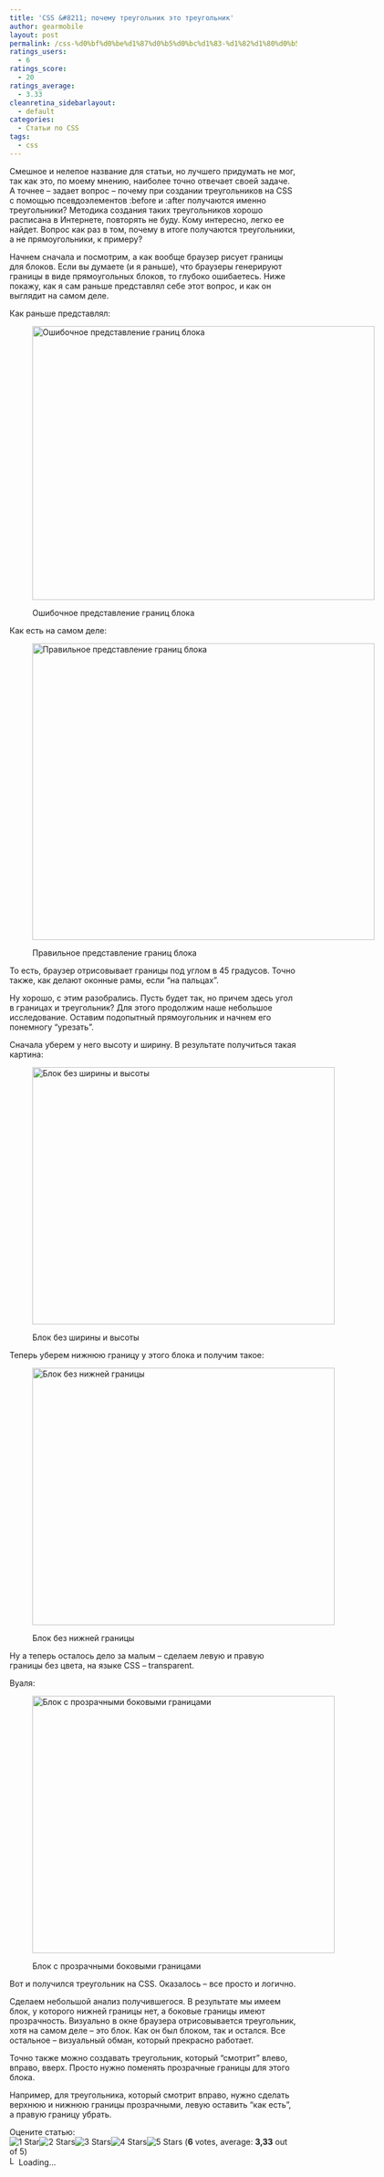```yaml
---
title: 'CSS &#8211; почему треугольник это треугольник'
author: gearmobile
layout: post
permalink: /css-%d0%bf%d0%be%d1%87%d0%b5%d0%bc%d1%83-%d1%82%d1%80%d0%b5%d1%83%d0%b3%d0%be%d0%bb%d1%8c%d0%bd%d0%b8%d0%ba-%d1%8d%d1%82%d0%be-%d1%82%d1%80%d0%b5%d1%83%d0%b3%d0%be%d0%bb%d1%8c%d0%bd%d0%b8%d0%ba/
ratings_users:
  - 6
ratings_score:
  - 20
ratings_average:
  - 3.33
cleanretina_sidebarlayout:
  - default
categories:
  - Статьи по CSS
tags:
  - css
---
```

Смешное и нелепое название для статьи, но лучшего придумать не мог, так как это, по моему мнению, наиболее точно отвечает своей задаче. А точнее &#8211; задает вопрос &#8211; почему при создании треугольников на CSS с помощью псевдоэлементов :before и :after получаются именно треугольники? Методика создания таких треугольников хорошо расписана в Интернете, повторять не буду. Кому интересно, легко ее найдет. Вопрос как раз в том, почему в итоге получаются треугольники, а не прямоугольники, к примеру?

Начнем сначала и посмотрим, а как вообще браузер рисует границы для блоков. Если вы думаете (и я раньше), что браузеры генерируют границы в виде прямоугольных блоков, то глубоко ошибаетесь. Ниже покажу, как я сам раньше представлял себе этот вопрос, и как он выглядит на самом деле.

Как раньше представлял:<figure id="attachment_154" style="width: 600px;" class="wp-caption aligncenter">

[<img src="http://localhost:7788/third/wp-content/uploads/2013/11/css-triangle-prev-600x480.jpg" alt="Ошибочное представление границ блока" width="600" height="480" class="size-medium wp-image-154" />][1]<figcaption class="wp-caption-text">Ошибочное представление границ блока</figcaption></figure> 

Как есть на самом деле:<figure id="attachment_155" style="width: 600px;" class="wp-caption aligncenter">

[<img src="http://localhost:7788/third/wp-content/uploads/2013/11/css-triangle-now-600x520.jpg" alt="Правильное представление границ блока" width="600" height="520" class="size-medium wp-image-155" />][2]<figcaption class="wp-caption-text">Правильное представление границ блока</figcaption></figure> 

То есть, браузер отрисовывает границы под углом в 45 градусов. Точно также, как делают оконные рамы, если &#8220;на пальцах&#8221;.

Ну хорошо, с этим разобрались. Пусть будет так, но причем здесь угол в границах и треугольник? Для этого продолжим наше небольшое исследование. Оставим подопытный прямоугольник и начнем его понемногу &#8220;урезать&#8221;.

Сначала уберем у него высоту и ширину. В результате получиться такая картина:<figure id="attachment_156" style="width: 530px;" class="wp-caption aligncenter">

[<img src="http://localhost:7788/third/wp-content/uploads/2013/11/css-triangle-without-height-and-width.jpg" alt="Блок без ширины и высоты" width="530" height="451" class="size-full wp-image-156" />][3]<figcaption class="wp-caption-text">Блок без ширины и высоты</figcaption></figure> 

Теперь уберем нижнюю границу у этого блока и получим такое:<figure id="attachment_157" style="width: 530px;" class="wp-caption aligncenter">

[<img src="http://localhost:7788/third/wp-content/uploads/2013/11/css-triangle-without-border-bottom.jpg" alt="Блок без нижней границы" width="530" height="451" class="size-full wp-image-157" />][4]<figcaption class="wp-caption-text">Блок без нижней границы</figcaption></figure> 

Ну а теперь осталось дело за малым &#8211; сделаем левую и правую границы без цвета, на языке CSS &#8211; transparent.

Вуаля:<figure id="attachment_158" style="width: 530px;" class="wp-caption aligncenter">

[<img src="http://localhost:7788/third/wp-content/uploads/2013/11/css-triangle.jpg" alt="Блок с прозрачными боковыми границами" width="530" height="451" class="size-full wp-image-158" />][5]<figcaption class="wp-caption-text">Блок с прозрачными боковыми границами</figcaption></figure> 

Вот и получился треугольник на CSS. Оказалось &#8211; все просто и логично.

Сделаем небольшой анализ получившегося. В результате мы имеем блок, у которого нижней границы нет, а боковые границы имеют прозрачность. Визуально в окне браузера отрисовывается треугольник, хотя на самом деле &#8211; это блок. Как он был блоком, так и остался. Все остальное &#8211; визуальный обман, который прекрасно работает.

Точно также можно создавать треугольник, который &#8220;смотрит&#8221; влево, вправо, вверх. Просто нужно поменять прозрачные границы для этого блока.

Например, для треугольника, который смотрит вправо, нужно сделать верхнюю и нижнюю границы прозрачными, левую оставить &#8220;как есть&#8221;, а правую границу убрать.

Оцените статью:  
<span id="post-ratings-153" class="post-ratings" data-nonce="f79f76a08d"><img id="rating_153_1" src="http://localhost:7788/third/wp-content/plugins/wp-postratings/images/stars_crystal/rating_on.gif" alt="1 Star" title="1 Star" onmouseover="current_rating(153, 1, '1 Star');" onmouseout="ratings_off(3.3, 4, 0);" onclick="rate_post();" onkeypress="rate_post();" style="cursor: pointer; border: 0px;" /><img id="rating_153_2" src="http://localhost:7788/third/wp-content/plugins/wp-postratings/images/stars_crystal/rating_on.gif" alt="2 Stars" title="2 Stars" onmouseover="current_rating(153, 2, '2 Stars');" onmouseout="ratings_off(3.3, 4, 0);" onclick="rate_post();" onkeypress="rate_post();" style="cursor: pointer; border: 0px;" /><img id="rating_153_3" src="http://localhost:7788/third/wp-content/plugins/wp-postratings/images/stars_crystal/rating_on.gif" alt="3 Stars" title="3 Stars" onmouseover="current_rating(153, 3, '3 Stars');" onmouseout="ratings_off(3.3, 4, 0);" onclick="rate_post();" onkeypress="rate_post();" style="cursor: pointer; border: 0px;" /><img id="rating_153_4" src="http://localhost:7788/third/wp-content/plugins/wp-postratings/images/stars_crystal/rating_half.gif" alt="4 Stars" title="4 Stars" onmouseover="current_rating(153, 4, '4 Stars');" onmouseout="ratings_off(3.3, 4, 0);" onclick="rate_post();" onkeypress="rate_post();" style="cursor: pointer; border: 0px;" /><img id="rating_153_5" src="http://localhost:7788/third/wp-content/plugins/wp-postratings/images/stars_crystal/rating_off.gif" alt="5 Stars" title="5 Stars" onmouseover="current_rating(153, 5, '5 Stars');" onmouseout="ratings_off(3.3, 4, 0);" onclick="rate_post();" onkeypress="rate_post();" style="cursor: pointer; border: 0px;" /> (<strong>6</strong> votes, average: <strong>3,33</strong> out of 5)<br /><span class="post-ratings-text" id="ratings_153_text"></span></span><span id="post-ratings-153-loading" class="post-ratings-loading"> <img src="http://localhost:7788/third/wp-content/plugins/wp-postratings/images/loading.gif" width="16" height="16" alt="Loading..." title="Loading..." class="post-ratings-image" />Loading...</span>

 [1]: http://localhost:7788/third/wp-content/uploads/2013/11/css-triangle-prev.jpg
 [2]: http://localhost:7788/third/wp-content/uploads/2013/11/css-triangle-now.jpg
 [3]: http://localhost:7788/third/wp-content/uploads/2013/11/css-triangle-without-height-and-width.jpg
 [4]: http://localhost:7788/third/wp-content/uploads/2013/11/css-triangle-without-border-bottom.jpg
 [5]: http://localhost:7788/third/wp-content/uploads/2013/11/css-triangle.jpg